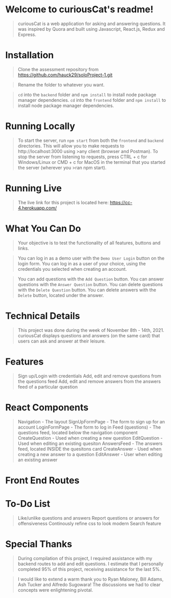 # Welcome to curiousCat's readme!

>curiousCat is a web application for asking and answering questions. It was inspired by Quora and built using Javascript, React.js, Redux and Express.

# Installation

>Clone the assessment repository from https://github.com/hauck29/soloProject-1.git

>Rename the folder to whatever you want.

>`cd` into the `backend` folder and `npm install` to install node package manager dependencies.
>`cd` into the `frontend` folder and `npm install` to install node package manager dependencies.

# Running Locally
>To start the server, run `npm start` from both the `frontend` and `backend` directories. This will allow you to make requests to http://localhost:3000 using >any client (browser and Postman).
>To stop the server from listening to requests, press CTRL + c for Windows/Linux or CMD + c for MacOS in the terminal that you started the server (wherever you >ran npm start).

# Running Live
>The live link for this project is located here: https://cc-4.herokuapp.com/

# What You Can Do
>Your objective is to test the functionality of all features, buttons and links.

>You can log in as a demo user with the `Demo User Login` button on the login form.
>You can log in as a user of your choice, using the credentials you selected when creating an account.

>You can add questions with the `Add Question` button.
>You can answer questions with the `Answer Question` button.
>You can delete questions with the `Delete Question` button.
>You can delete answers with the `Delete` button, located under the answer.

# Technical Details
>This project was done during the week of November 8th - 14th, 2021.
>curiousCat displays questions and answers (on the same card) that users can ask and answer at their leisure.


# Features
>Sign up/Login with credentials
>Add, edit and remove questions from the questions feed
>Add, edit and remove answers from the answers feed of a particular question

# React Components
>Navigation - The layout
>SignUpFormPage - The form to sign up for an account
>LoginFormPage - The form to log in
>Feed (questions) - The questions feed, located below the navigation component
>CreateQuestion - Used when creating a new question
>EditQuestion - Used when editing an existing quesiton
>AnswersFeed - The answers feed, located INSIDE the quesitons card
>CreateAnswer - Used when creating a new answer to a question
>EditAnswer - User when editing an existing answer

# Front End Routes


# To-Do List
>Like/unlike questions and answers
>Report questions or answers for offensiveness
>Continously refine css to look modern
>Search feature

# Special Thanks
>During compilation of this project, I required assistance with my backend routes to add and edit questions.
>I estimate that I personally completed 95% of this project, receiving assistance for the last 5%.

>I would like to extend a warm thank you to Ryan Maloney, Bill Adams, Ash Tucker and Alfredo Sugowara!
>The discussions we had to clear concepts were enlightening pivotal.
